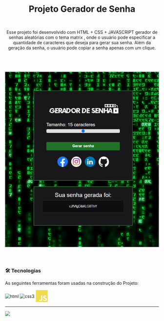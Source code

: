 <h1 align="center">Projeto Gerador de Senha</h1>

<br>

<p align="center">Esse projeto foi desenvolvido com HTML + CSS + JAVASCRIPT gerador de senhas aleatórias com o tema matrix , onde o usuário pode especificar a quantidade de caracteres que deseja para gerar sua senha. Além da geração da senha, o usuário pode copiar a senha apenas com um clique. </p>

<br>

<h1 align="center">
    <img alt="readme" title="GeradorSenha" src="assets\gerador de senha.png" />
</h1>

<br>

### 🛠 Tecnologias

As seguintes ferramentas foram usadas na construção do Projeto:

<img align = "center" src="https://cdn.jsdelivr.net/gh/devicons/devicon/icons/html5/html5-original.svg" alt="html" height="40" width="40"/> 
  <img align = "center" src="https://cdn.jsdelivr.net/gh/devicons/devicon/icons/css3/css3-original.svg" alt="css3" height="40" width="40"/>
   <img align = "center" src="https://raw.githubusercontent.com/devicons/devicon/master/icons/javascript/javascript-plain.svg" alt="javascript" height="40" width="40"/>

---

<a href="https://www.linkedin.com/in/gabriel-almeida-9453b3197/" target="_blank"><img src="https://img.shields.io/badge/-LinkedIn-%230077B5?style=for-the-badge&logo=linkedin&logoColor=white" target="_blank"></a>
